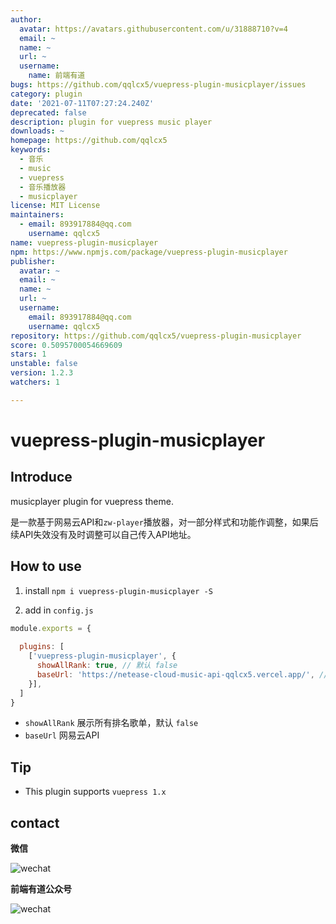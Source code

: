 ```yaml
---
author:
  avatar: https://avatars.githubusercontent.com/u/31888710?v=4
  email: ~
  name: ~
  url: ~
  username:
    name: 前端有道
bugs: https://github.com/qqlcx5/vuepress-plugin-musicplayer/issues
category: plugin
date: '2021-07-11T07:27:24.240Z'
deprecated: false
description: plugin for vuepress music player
downloads: ~
homepage: https://github.com/qqlcx5
keywords:
  - 音乐
  - music
  - vuepress
  - 音乐播放器
  - musicplayer
license: MIT License
maintainers:
  - email: 893917884@qq.com
    username: qqlcx5
name: vuepress-plugin-musicplayer
npm: https://www.npmjs.com/package/vuepress-plugin-musicplayer
publisher:
  avatar: ~
  email: ~
  name: ~
  url: ~
  username:
    email: 893917884@qq.com
    username: qqlcx5
repository: https://github.com/qqlcx5/vuepress-plugin-musicplayer
score: 0.5095700054669609
stars: 1
unstable: false
version: 1.2.3
watchers: 1

---
```


# vuepress-plugin-musicplayer

## Introduce

musicplayer plugin for vuepress theme.

是一款基于网易云API和`zw-player`播放器，对一部分样式和功能作调整，如果后续API失效没有及时调整可以自己传入API地址。

## How to use

1. install `npm i vuepress-plugin-musicplayer -S`

2. add in `config.js`

```js
module.exports = {
  
  plugins: [
    ['vuepress-plugin-musicplayer', {
      showAllRank: true, // 默认 false
      baseUrl: 'https://netease-cloud-music-api-qqlcx5.vercel.app/', // 默认
    }],
  ]
}
```
-  `showAllRank` 展示所有排名歌单，默认 `false`
-  `baseUrl` 网易云API

## Tip

- This plugin supports `vuepress 1.x`

## contact

**微信**

![wechat](https://cdn.jsdelivr.net/gh/qqlcx5/figure-bed@v1.0.0/image/wechat.jpeg)

**前端有道公众号**

![wechat](https://cdn.jsdelivr.net/gh/qqlcx5/figure-bed@v1.0.0/image/public.jpg)
